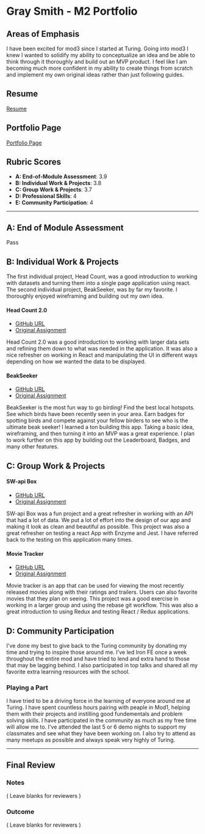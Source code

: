 # Gray Smith - M2 Portfolio

## Areas of Emphasis

I have been excited for mod3 since I started at Turing. Going into mod3 I knew I wanted to solidify my ability to conceptualize an idea and be able to think through it thoroughly and build out an MVP product. I feel like I am becoming much more confident in my ability to create things from scratch and implement my own original ideas rather than just following guides.

## Resume

[Resume](https://github.com/GraySmith00/gs-headCount2.0)

## Portfolio Page

[Portfolio Page](https://www.turing.io/alumni/gray-smith)

## Rubric Scores

- **A: End-of-Module Assessment**: 3.9
- **B: Individual Work & Projects**: 3.8
- **C: Group Work & Projects**: 3.7
- **D: Professional Skills**: 4
- **E: Community Participation**: 4

---

## A: End of Module Assessment

Pass

## B: Individual Work & Projects

The first individual project, Head Count, was a good introduction to working with datasets and turning them into a single page application using react. The second individual project, BeakSeeker, was by far my favorite. I thoroughly enjoyed wireframing and building out my own idea.

#### Head Count 2.0

- [GitHub URL](https://github.com/GraySmith00/gs-headCount2.0)
- [Original Assignment](https://github.com/turingschool-examples/headcount2.0)

Head Count 2.0 was a good introduction to working with larger data sets and refining them down to what was needed in the application. It was also a nice refresher on working in React and manipulating the UI in different ways depending on how we wanted the data to be displayed.

#### BeakSeeker

- [GitHub URL](https://github.com/GraySmith00/beak-seeker-client)
- [Original Assignment](http://frontend.turing.io/projects/red-green-blue.html)

BeakSeeker is the most fun way to go birding! Find the best local hotspots. See which birds have been recently seen in your area. Earn badges for spotting birds and compete against your fellow birders to see who is the ultimate beak seeker! I learned a ton building this app. Taking a basic idea, wireframing, and then turning it into an MVP was a great experience. I plan to work further on this app by building out the Leaderboard, Badges, and many other features.

## C: Group Work & Projects

#### SW-api Box

- [GitHub URL](https://github.com/GraySmith00/gs-ml-swapibox)
- [Original Assignment](http://frontend.turing.io/projects/swapi-box.html)

SW-api Box was a fun project and a great refresher in working with an API that had a lot of data. We put a lot of effort into the design of our app and making it look as clean and beautiful as possible. This project was also a great refresher on testing a react App with Enzyme and Jest. I have referred back to the testing on this application many times.

#### Movie Tracker

- [GitHub URL](https://github.com/GraySmith00/movie-tracker-client)
- [Original Assignment](https://github.com/turingschool-examples/movie-tracker)

Movie tracker is an app that can be used for viewing the most recently released movies along with their ratings and trailers. Users can also favorite movies that they plan on seeing. This project was a good exercise in working in a larger group and using the rebase git workflow. This was also a great introduction to using Redux and testing React / Redux applications.

## D: Community Participation

I've done my best to give back to the Turing community by donating my time and trying to inspire those around me. I've led Iron FE once a week throughout the entire mod and have tried to lend and extra hand to those that may be lagging behind. I also participated in top talks and shared all my favorite extra learning resources with the school.

### Playing a Part

I have tried to be a driving force in the learning of everyone around me at Turing. I have spent countless hours pairing with peaple in Mod1, helping them with their projects and instilling good fundementals and problem solving skills. I have participated in the community as much as my free time will allow me to. I've attended the last 5 or 6 demo nights to support my classmates and see what they have been working on. I also try to attend as many meetups as possible and always speak very highly of Turing.

---

## Final Review

### Notes

( Leave blanks for reviewers )

### Outcome

( Leave blanks for reviewers )
